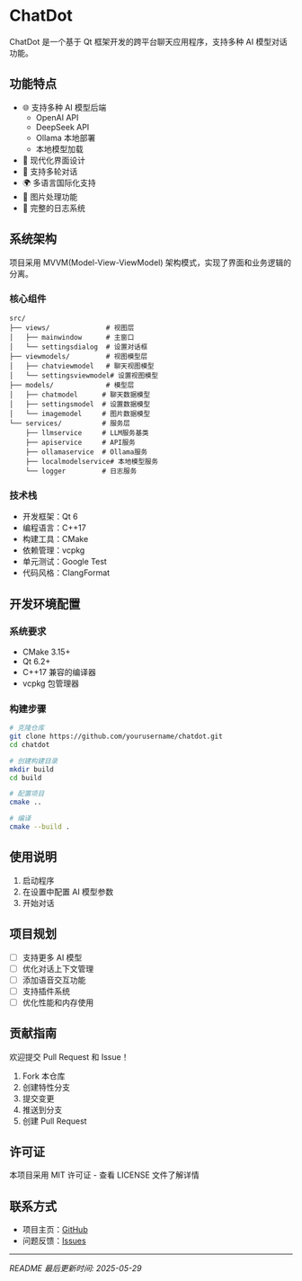 # ChatDot

ChatDot 是一个基于 Qt 框架开发的跨平台聊天应用程序，支持多种 AI 模型对话功能。

## 功能特点

- 🌐 支持多种 AI 模型后端
  - OpenAI API
  - DeepSeek API
  - Ollama 本地部署
  - 本地模型加载
- 🎨 现代化界面设计
- 🔄 支持多轮对话
- 🌍 多语言国际化支持
- 📸 图片处理功能
- 📝 完整的日志系统

## 系统架构

项目采用 MVVM(Model-View-ViewModel) 架构模式，实现了界面和业务逻辑的分离。

### 核心组件

```
src/
├── views/              # 视图层
│   ├── mainwindow      # 主窗口
│   └── settingsdialog  # 设置对话框
├── viewmodels/         # 视图模型层
│   ├── chatviewmodel   # 聊天视图模型
│   └── settingsviewmodel# 设置视图模型
├── models/             # 模型层
│   ├── chatmodel      # 聊天数据模型
│   ├── settingsmodel  # 设置数据模型
│   └── imagemodel     # 图片数据模型
└── services/          # 服务层
    ├── llmservice     # LLM服务基类
    ├── apiservice     # API服务
    ├── ollamaservice  # Ollama服务
    ├── localmodelservice# 本地模型服务
    └── logger         # 日志服务
```

### 技术栈

- 开发框架：Qt 6
- 编程语言：C++17
- 构建工具：CMake
- 依赖管理：vcpkg
- 单元测试：Google Test
- 代码风格：ClangFormat

## 开发环境配置

### 系统要求

- CMake 3.15+
- Qt 6.2+
- C++17 兼容的编译器
- vcpkg 包管理器

### 构建步骤

```bash
# 克隆仓库
git clone https://github.com/yourusername/chatdot.git
cd chatdot

# 创建构建目录
mkdir build
cd build

# 配置项目
cmake ..

# 编译
cmake --build .
```

## 使用说明

1. 启动程序
2. 在设置中配置 AI 模型参数
3. 开始对话

## 项目规划

- [ ] 支持更多 AI 模型
- [ ] 优化对话上下文管理
- [ ] 添加语音交互功能
- [ ] 支持插件系统
- [ ] 优化性能和内存使用

## 贡献指南

欢迎提交 Pull Request 和 Issue！

1. Fork 本仓库
2. 创建特性分支
3. 提交变更
4. 推送到分支
5. 创建 Pull Request

## 许可证

本项目采用 MIT 许可证 - 查看 LICENSE 文件了解详情

## 联系方式

- 项目主页：[GitHub](https://github.com/BaiSongt/chatdot)
- 问题反馈：[Issues](https://github.com/BaiSongt/chatdot/issues)

---

*README 最后更新时间: 2025-05-29*
